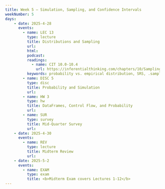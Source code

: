 ```yaml
---
title: Week 5 – Simulation, Sampling, and Confidence Intervals
weekNumber: 5
days:
    - date: 2025-4-28
      events: 
        - name: LEC 13
          type: lecture
          title: Distributions and Sampling
          url:
          html:
          podcast:
          readings:
            - name: CIT 10.0-10.4
              url: https://inferentialthinking.com/chapters/10/Sampling_and_Empirical_Distributions.html
          keywords: probability vs. empirical distribution, SRS, .sample, parameter, statistic
        - name: DISC 5
          type: disc
          title: Probability and Simulation
          url: 
        - name: HW 3
          type: hw
          title: DataFrames, Control Flow, and Probability
          url:
        - name: SUR
          type: survey
          title: Mid-Quarter Survey
          url:
    - date: 2025-4-30
      events:
        - name: REV
          type: lecture
          title: Midterm Review
          url:
    - date: 2025-5-2
      events: 
        - name: EXAM
          type: exam
          title: <b>Midterm Exam covers Lectures 1-12</b>
---
```

